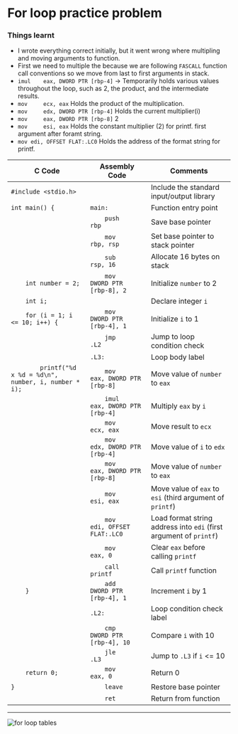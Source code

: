 # For loop practice problem 

### Things learnt
  - I wrote everything correct initially, but it went wrong where multipling and moving arguments to function.
  - First we need to multiple the because we are following `FASCALL` function call conventions so we move from last to first arguments in stack.
  - `imul    eax, DWORD PTR [rbp-4]` -> Temporarily holds various values throughout the loop, such as 2, the product, and the intermediate results.
  - `mov     ecx, eax`   Holds the product of the multiplication.
  - `mov     edx, DWORD PTR [rbp-4]`  Holds the current multiplier(i)
  - `mov     eax, DWORD PTR [rbp-8]`  2
  -  `mov     esi, eax`  Holds the constant multiplier (2) for printf. first argument after foramt string.
  -  `mov edi, OFFSET FLAT:.LC0` Holds the address of the format string for printf.

| C Code | Assembly Code | Comments |
|--------|----------------|----------|
| `#include <stdio.h>` | | Include the standard input/output library |
| `int main() {` | `main:` | Function entry point |
| | `    push    rbp` | Save base pointer |
| | `    mov     rbp, rsp` | Set base pointer to stack pointer |
| | `    sub     rsp, 16` | Allocate 16 bytes on stack |
| `    int number = 2;` | `    mov     DWORD PTR [rbp-8], 2` | Initialize `number` to 2 |
| `    int i;` | | Declare integer `i` |
| `    for (i = 1; i <= 10; i++) {` | `    mov     DWORD PTR [rbp-4], 1` | Initialize `i` to 1 |
| | `    jmp     .L2` | Jump to loop condition check |
| | `.L3:` | Loop body label |
| `        printf("%d x %d = %d\n", number, i, number * i);` | `    mov     eax, DWORD PTR [rbp-8]` | Move value of `number` to `eax` |
| | `    imul    eax, DWORD PTR [rbp-4]` | Multiply `eax` by `i` |
| | `    mov     ecx, eax` | Move result to `ecx` |
| | `    mov     edx, DWORD PTR [rbp-4]` | Move value of `i` to `edx` |
| | `    mov     eax, DWORD PTR [rbp-8]` | Move value of `number` to `eax` |
| | `    mov     esi, eax` | Move value of `eax` to `esi` (third argument of `printf`) |
| | `    mov     edi, OFFSET FLAT:.LC0` | Load format string address into `edi` (first argument of `printf`) |
| | `    mov     eax, 0` | Clear `eax` before calling `printf` |
| | `    call    printf` | Call `printf` function |
| `    }` | `    add     DWORD PTR [rbp-4], 1` | Increment `i` by 1 |
| | `.L2:` | Loop condition check label |
| | `    cmp     DWORD PTR [rbp-4], 10` | Compare `i` with 10 |
| | `    jle     .L3` | Jump to `.L3` if `i` <= 10 |
| `    return 0;` | `    mov     eax, 0` | Return 0 |
| `}` | `    leave` | Restore base pointer |
| | `    ret` | Return from function |

---
![for loop tables](https://github.com/user-attachments/assets/007a8626-e599-4d56-8a28-2f7e3f88b72f)



